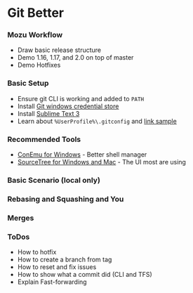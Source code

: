 # Git Better

### Mozu Workflow

 - Draw basic release structure
 - Demo 1.16, 1.17, and 2.0 on top of master
 - Demo Hotfixes


### Basic Setup

 - Ensure git CLI is working and added to `PATH`
 - Install [Git windows credential store][credential-store]
 - Install [Sublime Text 3][sublime]
 - Learn about `%UserProfile%\.gitconfig` and [link sample][gitconfig]

### Recommended Tools

 - [ConEmu for Windows][conemu] - Better shell manager
 - [SourceTree for Windows and Mac][sourcetree] - The UI most are using


### Basic Scenario (local only)

 

### Rebasing and Squashing and You




### Merges


### ToDos
 - How to hotfix
 - How to create a branch from tag
 - How to reset and fix issues
 - How to show what a commit did (CLI and TFS)
 - Explain Fast-forwarding




 [credential-store]: https://gitcredentialstore.codeplex.com
 [sourcetree]: https://www.sourcetreeapp.com
 [gitconfig]: http://hastebin.com/raw/nanunalali
 [sublime]: http://www.sublimetext.com/3
 [conemu]: http://conemu.github.io